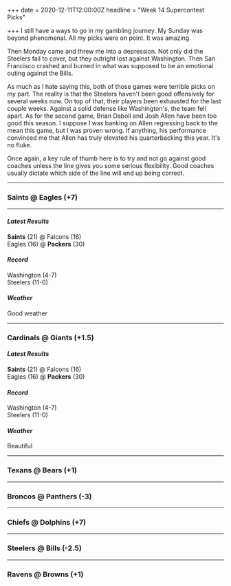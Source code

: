 +++
date = 2020-12-11T12:00:00Z
headline = "Week 14 Supercontest Picks"

+++
I still have a ways to go in my gambling journey. My Sunday was beyond phenomenal. All my picks were on point. It was amazing.

Then Monday came and threw me into a depression. Not only did the Steelers fail to cover, but they outright lost against Washington. Then San Francisco crashed and burned in what was supposed to be an emotional outing against the Bills.

As much as I hate saying this, both of those games were terrible picks on my part. The reality is that the Steelers haven't been good offensively for several weeks now. On top of that, their players been exhausted for the last couple weeks. Against a solid defense like Washington's, the team fell apart. As for the second game, Brian Daboll and Josh Allen have been too good this season. I suppose I was banking on Allen regressing back to the mean this game, but I was proven wrong. If anything, his performance convinced me that Allen has truly elevated his quarterbacking this year. It's no fluke.

Once again, a key rule of thumb here is to try and not go against good coaches unless the line gives you some serious flexibility. Good coaches usually dictate which side of the line will end up being correct.

***

### Saints @ Eagles (+7)

***

#### _Latest Results_

**Saints** (21) @ Falcons (16)  
Eagles (16) @ **Packers** (30)

#### _Record_

Washington (4-7)  
Steelers (11-0)

#### _Weather_

Good weather

***

### Cardinals @ Giants (+1.5)

#### _Latest Results_

**Saints** (21) @ Falcons (16)  
Eagles (16) @ **Packers** (30)

#### _Record_

Washington (4-7)  
Steelers (11-0)

#### _Weather_

Beautiful

***

### Texans @ Bears (+1)

***

### Broncos @ Panthers (-3)

***

### Chiefs @ Dolphins (+7)

***

### Steelers @ Bills (-2.5)

***

### Ravens @ Browns (+1)